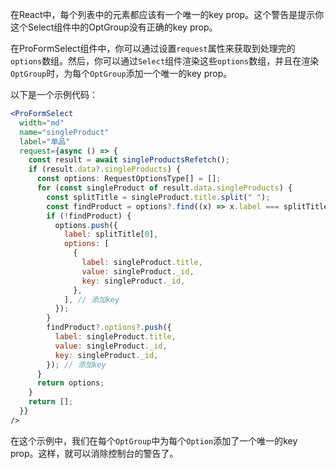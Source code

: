 在React中，每个列表中的元素都应该有一个唯一的key prop。这个警告是提示你这个Select组件中的OptGroup没有正确的key prop。

在ProFormSelect组件中，你可以通过设置`request`属性来获取到处理完的`options`数组。然后，你可以通过`Select`组件渲染这些`options`数组，并且在渲染`OptGroup`时，为每个`OptGroup`添加一个唯一的key prop。

以下是一个示例代码：

```jsx
<ProFormSelect
  width="md"
  name="singleProduct"
  label="单品"
  request={async () => {
    const result = await singleProductsRefetch();
    if (result.data?.singleProducts) {
      const options: RequestOptionsType[] = [];
      for (const singleProduct of result.data.singleProducts) {
        const splitTitle = singleProduct.title.split(" ");
        const findProduct = options?.find((x) => x.label === splitTitle[0]);
        if (!findProduct) {
          options.push({
            label: splitTitle[0],
            options: [
              {
                label: singleProduct.title,
                value: singleProduct._id,
                key: singleProduct._id,
              },
            ], // 添加key
          });
        }
        findProduct?.options?.push({
          label: singleProduct.title,
          value: singleProduct._id,
          key: singleProduct._id,
        }); // 添加key
      }
      return options;
    }
    return [];
  }}
/>
```

在这个示例中，我们在每个`OptGroup`中为每个`Option`添加了一个唯一的key prop。这样，就可以消除控制台的警告了。
